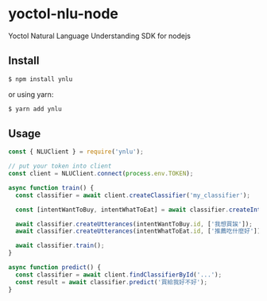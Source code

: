 # yoctol-nlu-node

Yoctol Natural Language Understanding SDK for nodejs

## Install

```sh
$ npm install ynlu
```

or using yarn:

```sh
$ yarn add ynlu
```

## Usage


```js
const { NLUClient } = require('ynlu');

// put your token into client
const client = NLUClient.connect(process.env.TOKEN);

async function train() {
  const classifier = await client.createClassifier('my_classifier');

  const [intentWantToBuy, intentWhatToEat] = await classifier.createIntents(['想購物', '吃什麼']);

  await classifier.createUtterances(intentWantToBuy.id, ['我想買誒']);
  await classifier.createUtterances(intentWhatToEat.id, ['推薦吃什麼好']);

  await classifier.train();
}

async function predict() {
  const classifier = await client.findClassifierById('...');
  const result = await classifier.predict('買給我好不好');
}
```
